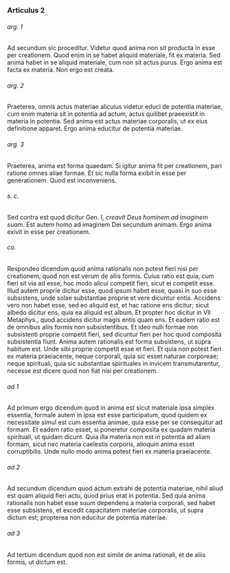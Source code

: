 ### Articulus 2

###### arg. 1
Ad secundum sic proceditur. Videtur quod anima non sit producta in esse per creationem. Quod enim in se habet aliquid materiale, fit ex materia. Sed anima habet in se aliquid materiale, cum non sit actus purus. Ergo anima est facta ex materia. Non ergo est creata.

###### arg. 2
Praeterea, omnis actus materiae alicuius videtur educi de potentia materiae, cum enim materia sit in potentia ad actum, actus quilibet praeexistit in materia in potentia. Sed anima est actus materiae corporalis, ut ex eius definitione apparet. Ergo anima educitur de potentia materiae.

###### arg. 3
Praeterea, anima est forma quaedam. Si igitur anima fit per creationem, pari ratione omnes aliae formae. Et sic nulla forma exibit in esse per generationem. Quod est inconveniens.

###### s. c.
Sed contra est quod dicitur Gen. I, *creavit Deus hominem ad imaginem suam*. Est autem homo ad imaginem Dei secundum animam. Ergo anima exivit in esse per creationem.

###### co.
Respondeo dicendum quod anima rationalis non potest fieri nisi per creationem, quod non est verum de aliis formis. Cuius ratio est quia, cum fieri sit via ad esse, hoc modo alicui competit fieri, sicut ei competit esse. Illud autem proprie dicitur esse, quod ipsum habet esse, quasi in suo esse subsistens, unde solae substantiae proprie et vere dicuntur entia. Accidens vero non habet esse, sed eo aliquid est, et hac ratione ens dicitur; sicut albedo dicitur ens, quia ea aliquid est album. Et propter hoc dicitur in VII Metaphys., quod accidens dicitur magis entis quam ens. Et eadem ratio est de omnibus aliis formis non subsistentibus. Et ideo nulli formae non subsistenti proprie competit fieri, sed dicuntur fieri per hoc quod composita subsistentia fiunt. Anima autem rationalis est forma subsistens, ut supra habitum est. Unde sibi proprie competit esse et fieri. Et quia non potest fieri ex materia praeiacente, neque corporali, quia sic esset naturae corporeae; neque spirituali, quia sic substantiae spirituales in invicem transmutarentur, necesse est dicere quod non fiat nisi per creationem.

###### ad 1
Ad primum ergo dicendum quod in anima est sicut materiale ipsa simplex essentia, formale autem in ipsa est esse participatum, quod quidem ex necessitate simul est cum essentia animae, quia esse per se consequitur ad formam. Et eadem ratio esset, si poneretur composita ex quadam materia spirituali, ut quidam dicunt. Quia illa materia non est in potentia ad aliam formam, sicut nec materia caelestis corporis, alioquin anima esset corruptibilis. Unde nullo modo anima potest fieri ex materia praeiacente.

###### ad 2
Ad secundum dicendum quod actum extrahi de potentia materiae, nihil aliud est quam aliquid fieri actu, quod prius erat in potentia. Sed quia anima rationalis non habet esse suum dependens a materia corporali, sed habet esse subsistens, et excedit capacitatem materiae corporalis, ut supra dictum est; propterea non educitur de potentia materiae.

###### ad 3
Ad tertium dicendum quod non est simile de anima rationali, et de aliis formis, ut dictum est.

